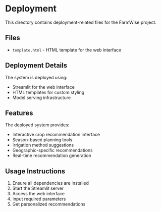 # Deployment

This directory contains deployment-related files for the FarmWise project.

## Files
- `template.html` - HTML template for the web interface

## Deployment Details
The system is deployed using:
- Streamlit for the web interface
- HTML templates for custom styling
- Model serving infrastructure

## Features
The deployed system provides:
- Interactive crop recommendation interface
- Season-based planning tools
- Irrigation method suggestions
- Geographic-specific recommendations
- Real-time recommendation generation

## Usage Instructions
1. Ensure all dependencies are installed
2. Start the Streamlit server
3. Access the web interface
4. Input required parameters
5. Get personalized recommendations